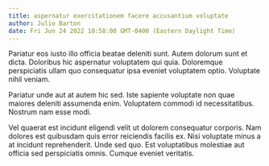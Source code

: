 ```yaml
---
title: aspernatur exercitationem facere accusantium voluptate
author: Julio Barton
date: Fri Jun 24 2022 10:58:00 GMT-0400 (Eastern Daylight Time)
---
```

Pariatur eos iusto illo officia beatae deleniti sunt. Autem dolorum sunt et dicta. Doloribus hic aspernatur voluptatem qui quia. Doloremque perspiciatis ullam quo consequatur ipsa eveniet voluptatem optio. Voluptate nihil veniam.

 Pariatur unde aut at autem hic sed. Iste sapiente voluptate non quae maiores deleniti assumenda enim. Voluptatem commodi id necessitatibus. Nostrum nam esse modi.

 Vel quaerat est incidunt eligendi velit ut dolorem consequatur corporis. Nam dolores est quibusdam quis error reiciendis facilis ex. Nisi voluptate minus a at incidunt reprehenderit. Unde sed quo. Est voluptatibus molestiae aut officia sed perspiciatis omnis. Cumque eveniet veritatis.